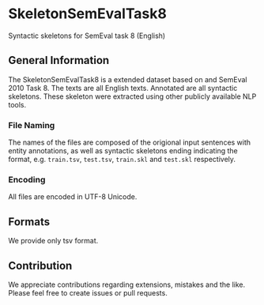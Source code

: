 # SkeletonSemEvalTask8
Syntactic skeletons for SemEval task 8 (English)


## General Information

The SkeletonSemEvalTask8 is a extended dataset based on and SemEval 2010 Task 8. The texts are all English texts. Annotated are all syntactic skeletons. These skeleton were extracted using other publicly available NLP tools.  

### File Naming

The names of the files are composed of the origional input sentences with entity annotations, as well as syntactic skeletons  ending indicating the format, e.g. `train.tsv`, `test.tsv`, `train.skl` and `test.skl` respectively. 
  
### Encoding

All files are encoded in UTF-8 Unicode.

## Formats

We provide only tsv format.
 
## Contribution

We appreciate contributions regarding extensions, mistakes and the like. Please feel free to create issues or pull requests.
